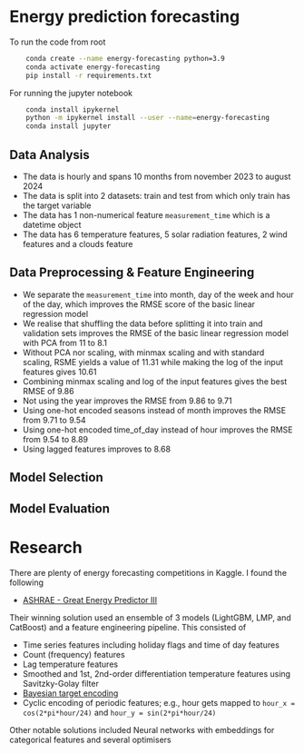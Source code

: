 # Energy prediction forecasting

To run the code from root
```bash
    conda create --name energy-forecasting python=3.9
    conda activate energy-forecasting
    pip install -r requirements.txt
```
For running the jupyter notebook
```bash 
    conda install ipykernel
    python -m ipykernel install --user --name=energy-forecasting
    conda install jupyter
```

## Data Analysis
- The data is hourly and spans 10 months from november 2023 to august 2024
- The data is split into 2 datasets: train and test from which only train has the target variable
- The data has 1 non-numerical feature `measurement_time` which is a datetime object
- The data has 6 temperature features, 5 solar radiation features, 2 wind features and a clouds feature

## Data Preprocessing & Feature Engineering
- We separate the `measurement_time` into month, day of the week and hour of the day, which improves the RMSE score of the basic linear regression model
- We realise that shuffling the data before splitting it into train and validation sets improves the RMSE of the basic linear regression model with PCA from $11$ to $8.1$
- Without PCA nor scaling, with minmax scaling and with standard scaling, RSME yields a value of $11.31$ while making the log of the input features gives $10.61$
- Combining minmax scaling and log of the input features gives the best RMSE of $9.86$
- Not using the year improves the RMSE from $9.86$ to $9.71$
- Using one-hot encoded seasons instead of month improves the RMSE from $9.71$ to $9.54$
- Using one-hot encoded time_of_day instead of hour improves the RMSE from $9.54$ to $8.89$
- Using lagged features improves to $8.68$

## Model Selection

## Model Evaluation


# Research 

There are plenty of energy forecasting competitions in Kaggle. I found the following
- [ASHRAE - Great Energy Predictor III](https://www.kaggle.com/c/ashrae-energy-prediction)

Their winning solution used an ensemble of 3 models (LightGBM, LMP, and CatBoost) and a feature engineering pipeline. 
This consisted of 
- Time series features including holiday flags and time of day features
- Count (frequency) features
- Lag temperature features
- Smoothed and 1st, 2nd-order differentiation temperature features using Savitzky-Golay filter
- [Bayesian target encoding](https://www.kaggle.com/code/mmotoki/hierarchical-bayesian-target-encoding)
- Cyclic encoding of periodic features; e.g., hour gets mapped to `hour_x = cos(2*pi*hour/24)` and `hour_y = sin(2*pi*hour/24)`

Other notable solutions included Neural networks with embeddings for categorical features and several optimisers
